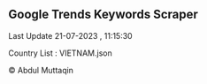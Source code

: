 

## Google Trends Keywords Scraper 
 
Last Update 21-07-2023 , 11:15:30

Country List :
VIETNAM.json



© Abdul Muttaqin 
